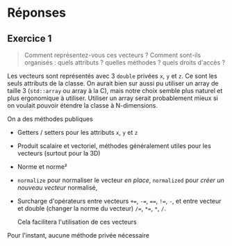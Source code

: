 # Réponses

## Exercice 1

> Comment représentez-vous ces vecteurs ? Comment sont-ils organisés : quels attributs ? quelles méthodes ? quels droits d'accès ?

Les vecteurs sont représentés avec 3 `double` privées `x`, `y` et `z`. Ce sont les seuls attributs de la classe.
On aurait bien sur aussi pu utiliser un array de taille 3 (`std::array` ou array à la C), mais notre choix semble plus naturel et plus ergonomique à utiliser.
Utiliser un array serait probablement mieux si on voulait pouvoir étendre la classe à N-dimensions.

On a des méthodes publiques
- Getters / setters pour les attributs `x`, `y` et `z`
- Produit scalaire et vectoriel, méthodes généralement utiles pour les vecteurs (surtout pour la 3D)
- Norme et norme²
- `normalize` pour normaliser le vecteur _en place_, `normalized` pour _créer un nouveau vecteur_ normalisé,
- Surcharge d'opérateurs entre vecteurs `+=`, `-=`, `==`, `!=`, `-`, et entre vecteur et double (changer la norme du vecteur) `/=`, `*=`, `*`, `/`.

  Cela facilitera l'utilisation de ces vecteurs

Pour l'instant, aucune méthode privée nécessaire
